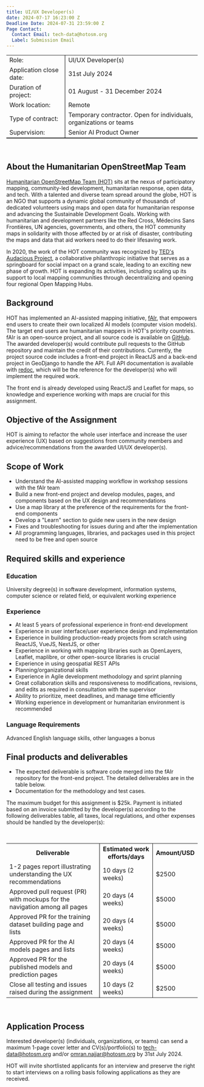 ```yaml
---
title: UI/UX Developer(s)
date: 2024-07-17 16:23:00 Z
Deadline Date: 2024-07-31 23:59:00 Z
Page Contact:
  Contact Email: tech-data@hotosm.org
  Label: Submission Email
---
```


 
<table style="border-bottom: 1px solid black">
	<tr>
		<td>Role:</td>
		<td style="border-left: 1px solid black">UI/UX Developer(s)</td>
	</tr>
	<tr>
		<td>Application close date:</td>
		<td style="border-left: 1px solid black">31st July 2024</td>
	</tr>
	<tr>
		<td>Duration of project:</td>
		<td style="border-left: 1px solid black">01 August  - 31 December 2024</td>
	</tr>
<tr>
		<td>Work location:</td>
		<td style="border-left: 1px solid black">Remote</td>
	</tr>
<tr>
		<td>Type of contract:</td>
		<td style= "border-left: 1px solid black">Temporary contractor. Open for individuals, organizations or teams</td>
	</tr>
<tr>
		<td>Supervision:</td>
		<td style="border-left: 1px solid black">Senior AI Product Owner</td>
	</tr>
</table>

<br>

## About the Humanitarian OpenStreetMap Team 

[Humanitarian OpenStreetMap Team (HOT)](https://www.hotosm.org/) sits at the nexus of participatory mapping, community-led development, humanitarian response, open data, and tech. With a talented and diverse team spread around the globe, HOT is an NGO that supports a dynamic global community of thousands of dedicated volunteers using maps and open data for humanitarian response and advancing the Sustainable Development Goals. Working with humanitarian and development partners like the Red Cross, Médecins Sans Frontières, UN agencies, governments, and others, the HOT community maps in solidarity with those affected by or at risk of disaster, contributing the maps and data that aid workers need to do their lifesaving work.

In 2020, the work of the HOT community was recognized by [TED's Audacious Project](https://www.ted.com/talks/rebecca_firth_can_we_call_it_a_world_map_if_it_s_missing_a_billion_people), a collaborative philanthropic initiative that serves as a springboard for social impact on a grand scale, leading to an exciting new phase of growth. HOT is expanding its activities, including scaling up its support to local mapping communities through decentralizing and opening four regional Open Mapping Hubs.

## Background

HOT has implemented an AI-assisted mapping initiative, [fAIr](https://www.hotosm.org/tech-suite/fair/), that empowers end users to create their own localized AI models (computer vision models). The target end users are humanitarian mappers in HOT's priority countries. fAIr is an open-source project, and all source code is available on [GitHub](https://github.com/hotosm/fAIr). The awarded developer(s) would contribute pull requests to the GitHub repository and maintain the credit of their contributions. Currently, the project source code includes a front-end project in ReactJS and a back-end project in GeoDjango to handle the API. Full API documentation is available with [redoc](https://api-prod.fair.hotosm.org/api/swagger/), which will be the reference for the developer(s) who will implement the required work.

The front end is already developed using ReactJS and Leaflet for maps, so knowledge and experience working with maps are crucial for this assignment.

## Objective of the Assignment

HOT is aiming to refactor the whole user interface and increase the user experience (UX) based on suggestions from community members and advice/recommendations from the awarded UI/UX developer(s).

## Scope of Work

<ul>
  <li>Understand the AI-assisted mapping workflow in workshop sessions with the fAIr team</li>
  <li>Build a new front-end project and develop modules, pages, and components based on the UX design and recommendations</li>
  <li>Use a map library at the preference of the requirements for the front-end components</li>
 <li>Develop a "Learn" section to guide new users in the new design</li>
 <li>Fixes and troubleshooting for issues during and after the implementation</li>
 <li>All programming languages, libraries, and packages used in this project need to be free and open source</li>
</ul>


## Required skills and experience

### Education

University degree(s) in software development, information systems, computer science or related field, or equivalent working experience 

### Experience

* At least 5 years of professional experience in front-end development
* Experience in user interface/user experience design and implementation
* Experience in building production-ready projects from scratch using ReactJS, VueJS, NextJS, or other
* Experience in working with mapping libraries such as OpenLayers, Leaflet, maplibre, or other open-source libraries is crucial
* Experience in using geospatial REST APIs
* Planning/organizational skills
* Experience in Agile development methodology and sprint planning 
* Great collaboration skills and responsiveness to modifications, revisions, and edits as required in consultation with the supervisor
* Ability to prioritize, meet deadlines, and manage time efficiently
* Working experience in development or humanitarian environment is recommended


### Language Requirements 

Advanced English language skills, other languages a bonus

## Final products and deliverables

* The expected deliverable is software code merged into the fAIr repository for the front-end project. The detailed deliverables are in the table below.
* Documentation for the methodology and test cases.

The maximum budget for this assignment is $25k. Payment is initiated based on an invoice submitted by the developer(s) according to the following deliverables table, all taxes, local regulations, and other expenses should be handled by the developer(s):

<br>
<table style= "border-bottom: none">
<tr>
		<th style="border-bottom-width: 2px"><span style="font-weight: bold">Deliverable</span></th>
		<th style="border-left: 1px solid black; border-bottom-width: 2px"><span style="font-weight: bold">Estimated work efforts/days</span></th>
<th style="border-left: 1px solid black; border-bottom-width: 2px"><span style="font-weight: bold">Amount/USD</span></th>
	</tr>
	<tr>
		<td>1-2 pages report illustrating understanding the UX recommendations</td>
		<td style="border-left: 1px solid black">10 days (2 weeks)</td>
<td style="border-left: 1px solid black">$2500</td>
	</tr>
	<tr>
		<td>Approved pull request (PR) with mockups for the navigation among all pages</td>
		<td style="border-left: 1px solid black">20 days (4 weeks)</td>
<td style="border-left: 1px solid black">$5000</td>
	</tr><tr>
		<td>Approved PR for the training dataset building page and lists</td>
		<td style="border-left: 1px solid black">20 days (4 weeks)</td>
<td style="border-left: 1px solid black">$5000</td>
	</tr>
<tr>
		<td>Approved PR for the AI models pages and lists</td>
<td style="border-left: 1px solid black">20 days (4 weeks)</td>
<td style="border-left: 1px solid black">$5000</td>
	</tr>		
<tr>
		<td>Approved PR for the published models and prediction pages</td>
<td style="border-left: 1px solid black">20 days (4 weeks)</td>
<td style="border-left: 1px solid black">$5000</td>
	</tr>			
<tr>
		<td>Close all testing and issues raised during the assignment</td>
		<td style="border-left: 1px solid black">10 days (2 weeks)</td>
<td style="border-left: 1px solid black">$2500</td>
	</tr>
</table>
<br>

## Application Process

Interested developer(s) (individuals, organizations, or teams) can send a maximum 1-page cover letter and CV(s)/portfolio(s) to [tech-data@hotosm.org](tech-data@hotosm.org) and/or [omran.najjar@hotosm.org](omran.najjar@hotosm.org) by 31st July 2024.

HOT will invite shortlisted applicants for an interview and preserve the right to start interviews on a rolling basis following applications as they are received.